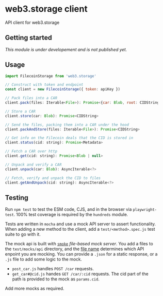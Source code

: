 # web3.storage client

API client for web3.storage

## Getting started

_This module is under developement and is not published yet._

## Usage

```js
import FilecoinStorage from 'web3.storage'

// Construct with token and endpoint
const client = new FilecoinStorage({ token: apiKey })

// Pack files into a CAR
client.pack(files: Iterable<File>): Promise<{car: Blob, root: CIDString}>

// Store a CAR
client.store(car: Blob): Promise<CIDString>

// Send the files, packing them into a CAR under the hood
client.packAndStore(files: Iterable<File>): Promise<CIDString>

// Get info on the Filecoin deals that the CID is stored in
client.status(cid: string): Promise<Metadata>

// Fetch a CAR over http
client.get(cid: string): Promise<Blob | null>

// Unpack and verify a CAR
client.unpack(car: Blob): AsyncIterable<?>

// Fetch, verify and unpack the CID to files
client.getAndUnpack(cid: string): AsyncIterable<?>
```

## Testing

Run `npm test` to test the ESM code, CJS, and in the browser via `playwright-test`. 100% test coverage is required by the `hundreds` module.

Tests are written in `mocha` and use a mock API server to assert functionality. When adding a new method to the client, add a `test/<method>.spec.js` test suite to go with it.

The mock api is built with [`smoke`](https://github.com/sinedied/smoke) _file-based mock server_. You add a files to the `test/mocks/api` directory, and the [file name](https://github.com/sinedied/smoke#file-naming) determines which API enpoint you are mocking. You can provide a `.json` for a static response, or a `.js` file to add some logic to the mock.

- `post_car.js` handles `POST /car` requests.
- `get_car#@cid.js` handes `GET /car/:cid` requests. The cid part of the path is provided to the mock as `params.cid`.

Add more mocks as required.
